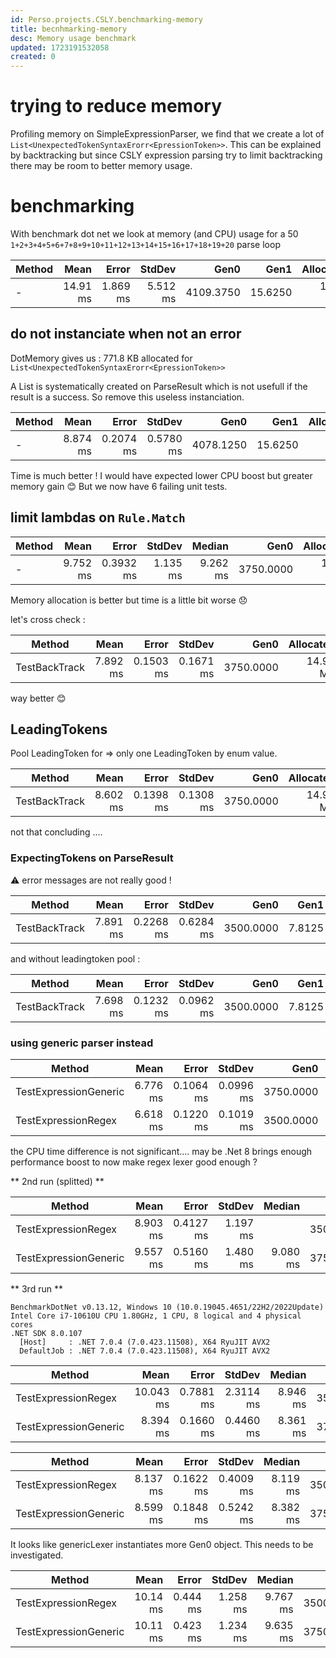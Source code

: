 ```yaml
---
id: Perso.projects.CSLY.benchmarking-memory
title: becnhmarking-memory
desc: Memory usage benchmark
updated: 1723191532058
created: 0
---
```

# trying to reduce memory

Profiling memory on SimpleExpressionParser, we find that we create a lot of `List<UnexpectedTokenSyntaxErorr<EpressionToken>>`. This can be explained by backtracking but since CSLY expression parsing try to limit backtracking there may be room to better memory usage.

# benchmarking

With benchmark dot net we look at memory (and CPU) usage for a 50 `1+2+3+4+5+6+7+8+9+10+11+12+13+14+15+16+17+18+19+20` parse loop

| Method        | Mean     | Error    | StdDev   | Gen0      | Gen1    | Allocated |
|-------------- |---------:|---------:|---------:|----------:|--------:|----------:|
| - | 14.91 ms | 1.869 ms | 5.512 ms | 4109.3750 | 15.6250 |  16.42 MB |





## do not instanciate when not an error

DotMemory gives us : 771.8 KB allocated for `List<UnexpectedTokenSyntaxErorr<EpressionToken>>`

A List is systematically created on ParseResult which is not usefull if the result is a success. So remove this useless instanciation.


| Method        | Mean     | Error     | StdDev    | Gen0      | Gen1    | Allocated |
|-------------- |---------:|----------:|----------:|----------:|--------:|----------:|
| - | 8.874 ms | 0.2074 ms | 0.5780 ms | 4078.1250 | 15.6250 |  16.28 MB |


Time is much better ! 
I would have expected lower CPU boost but greater memory gain 😊
But we now have 6 failing unit tests.


## limit lambdas on `Rule.Match` 

| Method        | Mean     | Error     | StdDev   | Median   | Gen0      | Allocated |
|-------------- |---------:|----------:|---------:|---------:|----------:|----------:|
| - | 9.752 ms | 0.3932 ms | 1.135 ms | 9.262 ms | 3750.0000 |  14.99 MB |

Memory allocation is better but time is a little bit worse 😞

let's cross check : 

| Method        | Mean     | Error     | StdDev    | Gen0      | Allocated |
|-------------- |---------:|----------:|----------:|----------:|----------:|
| TestBackTrack | 7.892 ms | 0.1503 ms | 0.1671 ms | 3750.0000 |  14.99 MB |

way better 😊

## LeadingTokens

Pool LeadingToken for <T> => only one LeadingToken by enum value.

| Method        | Mean     | Error     | StdDev    | Gen0      | Allocated |
|-------------- |---------:|----------:|----------:|----------:|----------:|
| TestBackTrack | 8.602 ms | 0.1398 ms | 0.1308 ms | 3750.0000 |  14.99 MB |

not that concluding ....



### ExpectingTokens on ParseResult

⚠️ error messages are not really good !

| Method        | Mean     | Error     | StdDev    | Gen0      | Gen1   | Allocated |
|-------------- |---------:|----------:|----------:|----------:|-------:|----------:|
| TestBackTrack | 7.891 ms | 0.2268 ms | 0.6284 ms | 3500.0000 | 7.8125 |  13.99 MB |

and without  leadingtoken pool : 

| Method        | Mean     | Error     | StdDev    | Gen0      | Gen1   | Allocated |
|-------------- |---------:|----------:|----------:|----------:|-------:|----------:|
| TestBackTrack | 7.698 ms | 0.1232 ms | 0.0962 ms | 3500.0000 | 7.8125 |  13.99 MB |

### using generic parser instead 
| Method                | Mean     | Error     | StdDev    | Gen0      | Gen1   | Allocated |
|---------------------- |---------:|----------:|----------:|----------:|--------|-----------:|
| TestExpressionGeneric | 6.776 ms | 0.1064 ms | 0.0996 ms | 3750.0000 |        |  15.01 MB |
| TestExpressionRegex   | 6.618 ms | 0.1220 ms | 0.1019 ms | 3500.0000 | 7.8125 |  13.99 MB |

the CPU time difference is not significant.... may be .Net 8 brings enough performance boost to now make regex lexer good enough ?

** 2nd run (splitted) **

| Method              | Mean     | Error     | StdDev   | Median | Gen0      | Gen1    | Allocated |
|-------------------- |---------:|----------:|---------:|---:|-------:|--------:|----------:|
| TestExpressionRegex | 8.903 ms | 0.4127 ms | 1.197 ms | | 3500.0000 | 15.6250 |  13.99 MB |
| TestExpressionGeneric | 9.557 ms | 0.5160 ms | 1.480 ms | 9.080 ms | 3750.0000 | | 15.01 MB |



** 3rd run **
```
BenchmarkDotNet v0.13.12, Windows 10 (10.0.19045.4651/22H2/2022Update)
Intel Core i7-10610U CPU 1.80GHz, 1 CPU, 8 logical and 4 physical cores
.NET SDK 8.0.107
  [Host]     : .NET 7.0.4 (7.0.423.11508), X64 RyuJIT AVX2
  DefaultJob : .NET 7.0.4 (7.0.423.11508), X64 RyuJIT AVX2
```

| Method                | Mean      | Error     | StdDev    | Median   | Gen0      | Gen1    | Allocated |
|---------------------- |----------:|----------:|----------:|---------:|----------:|--------:|----------:|
| TestExpressionRegex   | 10.043 ms | 0.7881 ms | 2.3114 ms | 8.946 ms | 3500.0000 | 15.6250 |  13.99 MB |
| TestExpressionGeneric |  8.394 ms | 0.1660 ms | 0.4460 ms | 8.361 ms | 3750.0000 |       - |  15.01 MB |

| Method                | Mean     | Error     | StdDev    | Median   | Gen0      | Gen1    | Allocated |
|---------------------- |---------:|----------:|----------:|---------:|----------:|--------:|----------:|
| TestExpressionRegex   | 8.137 ms | 0.1622 ms | 0.4009 ms | 8.119 ms | 3500.0000 | 15.6250 |  13.99 MB |
| TestExpressionGeneric | 8.599 ms | 0.1848 ms | 0.5242 ms | 8.382 ms | 3757.8125 |       - |  15.01 MB |

It looks like genericLexer instantiates more Gen0 object. This needs to be investigated.

| Method                | Mean     | Error    | StdDev   | Median   | Gen0      | Gen1    | Allocated |
|---------------------- |---------:|---------:|---------:|---------:|----------:|--------:|----------:|
| TestExpressionRegex   | 10.14 ms | 0.444 ms | 1.258 ms | 9.767 ms | 3500.0000 | 15.6250 |  13.99 MB |
| TestExpressionGeneric | 10.11 ms | 0.423 ms | 1.234 ms | 9.635 ms | 3750.0000 |       - |  15.01 MB |